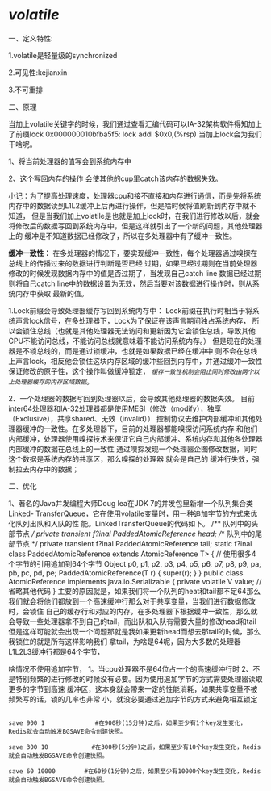 # **_volatile_**
一、定义特性:

1.volatile是轻量级的synchronized

2.可见性:kejianxin

3.不可重排

二、原理

当加上volatile关键字的时候，我们通过查看汇编代码可以IA-32架构软件得知加上了前缀lock 0x000000010bfba5f5: lock addl $0x0,(%rsp) 
当加上lock会为我们干啥呢。

1、将当前处理器的值写会到系统内存中

2、这个写回内存的操作 会使其他的cup里catch该内存的数据失效。


小记：为了提高处理速度，处理器cpu和接不直接和内存进行通信，而是先将系统内存中的数据读到L1L2缓冲上后再进行操作，但是啥时候将值刷新到内存中就不知道，
但是当我们加上volatile是也就是加上lock时，在我们进行修改以后，就会将修改后的数据写回到系统内存中，但是这样就引出了一个新的问题，其他处理器上的
缓冲是不知道数据已经修改了，所以在多处理器中有了缓冲一致性。

**缓冲一致性：** 
在多处理器的情况下，要实现缓冲一致性，每个处理器通过嗅探在总线上的传播过来的数据进行判断是否已经
过期，如果已经过期则在当前处理器修改的时候发现数据内存中的值是否过期了，当发现自己catch line
数据已经过期则将自己catch line中的数据设置为无效，然后当要对该数据进行操作时，则从系统内存中获取
最新的值。

1.Lock前缀会导致处理器缓存写回到系统内存中：
Lock前缀在执行时相当于将系统声言lock信号，在多处理器下，Lock为了保证在该声言期间独占系统内存，
所以会锁住总线（也就是其他处理器无法访问和更新因为它会锁住总线，导致其他CPU不能访问总线，不能访问总线就意味着不能访问系统内存。）
但是现在的处理器是不锁总线的，而是通过锁缓冲，也就是如果数据已经在缓冲中
则不会在总线上声言lock，相反他会锁住这块内存区域的缓冲些回到内存中，并通过缓冲一致性保证修改的原子性，这个操作叫做缓冲锁定，
_`缓存一致性机制会阻止同时修改由两个以上处理器缓存的内存区域数据`_。

2、一个处理器的数据写回到处理器以后，会导致其他处理器的数据失效。
目前inter64处理器和IA-32处理器都是使用MESI（修改（modify），独享（Exclusive），共享shared、无效（invalid））
控制协议去维护内部缓冲和其他处理器缓冲的一致性。在多处理器下，目前的处理器都能嗅探访问系统内存
和他们内部缓冲，处理器使用嗅探技术来保证它自己内部缓冲、系统内存和其他各处理器内部缓冲的数据在总线上的一致性
通过嗅探发现一个处理器企图修改数据，同时这个数据是系统内存的共享区，那么嗅探的处理器
就会是自己的 缓冲行失效，强制拉去内存中的数据；


 二、优化
 
1、著名的Java并发编程大师Doug lea在JDK 7的并发包里新增一个队列集合类Linked- TransferQueue，它在使用volatile变量时，用一种追加字节的方式来优化队列出队和入队的性 能。LinkedTransferQueue的代码如下。
  /** 队列中的头部节点 */
  private transient f?inal PaddedAtomicReference<QNode> head;
  /** 队列中的尾部节点 */
  private transient f?inal PaddedAtomicReference<QNode> tail;
  static f?inal class PaddedAtomicReference <T> extends AtomicReference T> {
  // 使用很多4个字节的引用追加到64个字节
  Object p0, p1, p2, p3, p4, p5, p6, p7, p8, p9, pa, pb, pc, pd, pe; PaddedAtomicReference(T r) {
  super(r); }
  }
  public class AtomicReference <V> implements java.io.Serializable {
          private volatile V value;
  // 省略其他代码 }
  主要的原因就是，如果我们将一个队列的heat和tail都不足64那么我们就会将他们都放到一个高速缓冲行那么对于共享变量，当我们进行数据修改时，会锁住
  自己的缓存行和对应的内存，在多处理器下根据缓冲一致性，那么就会导致一些处理器拿不到自己的tail，而出队和入队有需要大量的修改head和tail
  但是这样可能就会出现一个问题那就是我如果更新head而想去那tail的时候，那么我锁住的就是所有这样影响我们
  拿tail，为啥是64呢，因为大多数的处理器L1L2L3缓冲行都是64个字节，
 
 
 啥情况不使用追加字节，
 1。当cpu处理器不是64位占一个的高速缓冲行时
 2、不是特别频繁的进行修改的时候没有必要。因为使用追加字节的方式需要处理器读取更多的字节到高速 缓冲区，这本身就会带来一定的性能消耗，如果共享变量不被频繁写的话，锁的几率也非常 小，就没必要通过追加字节的方式来避免相互锁定











```

save 900 1              #在900秒(15分钟)之后，如果至少有1个key发生变化，Redis就会自动触发BGSAVE命令创建快照。

save 300 10            #在300秒(5分钟)之后，如果至少有10个key发生变化，Redis就会自动触发BGSAVE命令创建快照。

save 60 10000        #在60秒(1分钟)之后，如果至少有10000个key发生变化，Redis就会自动触发BGSAVE命令创建快照。
```
